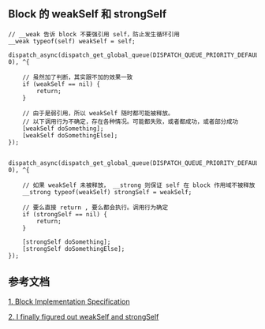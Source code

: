
## Block 的 weakSelf 和 strongSelf

```objc
// __weak 告诉 block 不要强引用 self，防止发生循环引用 
__weak typeof(self) weakSelf = self;

dispatch_async(dispatch_get_global_queue(DISPATCH_QUEUE_PRIORITY_DEFAULT, 0), ^{
    
    // 虽然加了判断，其实跟不加的效果一致
    if (weakSelf == nil) {
        return;
    }
    
    // 由于是弱引用，所以 weakSelf 随时都可能被释放。
    // 以下调用行为不确定，存在各种情况。可能都失败，或者都成功，或者部分成功
    [weakSelf doSomething];
    [weakSelf doSomethingElse];
});


dispatch_async(dispatch_get_global_queue(DISPATCH_QUEUE_PRIORITY_DEFAULT, 0), ^{

    // 如果 weakSelf 未被释放， __strong 则保证 self 在 block 作用域不被释放
    __strong typeof(weakSelf) strongSelf = weakSelf;
    
    // 要么直接 return , 要么都会执行。调用行为确定
    if (strongSelf == nil) {
        return;
    }
    
    [strongSelf doSomething];
    [strongSelf doSomethingElse];
});

```

## 参考文档
[1. Block Implementation Specification](https://clang.llvm.org/docs/Block-ABI-Apple.html#block-escapes)

[2. I finally figured out weakSelf and strongSelf](https://dhoerl.wordpress.com/2013/04/23/i-finally-figured-out-weakself-and-strongself/)
